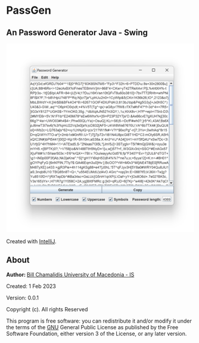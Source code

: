 # PassGen
<p><h2>An Password Generator Java - Swing</h2></p>

![](img/img1.png)

<p>Created with <a href="https://www.jetbrains.com/idea/">IntelliJ</a>.</p>

<h2>About</h2>
<p><b>Author: </b><a href="https://github.com/bill-chamal">Bill Chamalidis University of Macedonia - IS</a></p>
<p>Created: 1 Feb 2023</p>
<p>Version: 0.0.1</p>
<p>Copyright (c). All rights Reserved</p>
<p>This program is free software: you can redistribute it and/or modify it under the terms of the <a href="https://www.gnu.org/licenses/gpl-3.0.en.html">GNU</a> General Public License as published by the Free Software Foundation, either version 3 of the License, or any later version.</p>
